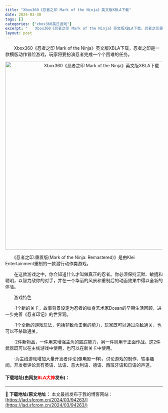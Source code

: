 ```yaml
---
title: "Xbox360《忍者之印 Mark of the Ninja》英文版XBLA下载"
date: 2024-03-30
tags: []
categories: ["xbox360英日游戏"]
excerpt: "　　Xbox360《忍者之印 Mark of the Ninja》英文版XBLA下载，忍者之印是一款横版动作冒险游戏，玩家将要扮演忍者完成一个个困难的任务。 　　《忍者之印:重置版(Mark of the Ninja: Remastered)》是由Klei Entertainment重制的一款潜行动&hellip;"
layout: post
---
```


 <p>　　Xbox360《忍者之印 Mark of the Ninja》英文版XBLA下载，忍者之印是一款横版动作冒险游戏，玩家将要扮演忍者完成一个个困难的任务。</p> <p align="center"><img align="" border="0" src="https://lad.sfcrom.cn/wp-content/uploads/2024/03/20240330_6607dc1dc3d7a.jpg" width="600" alt="Xbox360《忍者之印 Mark of the Ninja》英文版XBLA下载" /></p> <p>　　《忍者之印:重置版(Mark of the Ninja: Remastered)》是由Klei Entertainment重制的一款潜行动作类游戏。</p> <p>　　在这款游戏之中，你会知道什么才叫做真正的忍者。你必须保持沉默、敏捷和聪明，以智力敌你的对手，并在一个华丽的风景和重制后的动画效果中得以全新的体验。</p> <p>　　游戏特色</p> <p>　　&middot;1个新的关卡，故事背景设定为忍者的纹身艺术家Dosan的早期生活回顾，进一步完善《忍者印记》的世界观。</p> <p>　　&middot;1个全新的游戏玩法，包括非致命击倒的能力，玩家既可以通过杀敌通关，也可以不杀敌通关。</p> <p>　　&middot;2件新物品，一件用来增强主角的匿踪能力，另一件则用于正面作战。这2件武器既可以在主线游戏中使用，也可以在新关卡中使用。</p> <p>　　&middot;为主线游戏增加大量开发者评论(像电影一样)，讨论游戏的制作、轶事趣闻。开发者评论具有英语、法语、意大利语、德语、西班牙语和日语的声道。</p> <p><h4>下载地址(由网友<font color="red">BLA大神</font>发布)：</h4></p> 

---
📖 **下载地址/原文地址：** 本文最初发布于我的博客网站：[https://lad.sfcrom.cn/2024/03/94263/](https://lad.sfcrom.cn/2024/03/94263/)
